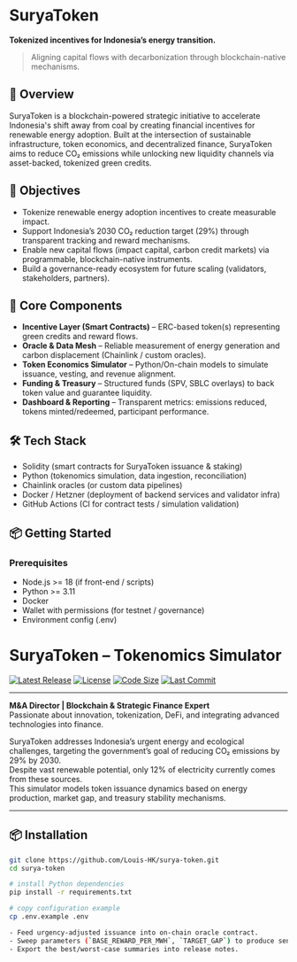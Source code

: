# SuryaToken  
**Tokenized incentives for Indonesia’s energy transition.**  
> Aligning capital flows with decarbonization through blockchain-native mechanisms.

## 🚀 Overview  
SuryaToken is a blockchain-powered strategic initiative to accelerate Indonesia's shift away from coal by creating financial incentives for renewable energy adoption. Built at the intersection of sustainable infrastructure, token economics, and decentralized finance, SuryaToken aims to reduce CO₂ emissions while unlocking new liquidity channels via asset-backed, tokenized green credits.

## 🎯 Objectives
- Tokenize renewable energy adoption incentives to create measurable impact.  
- Support Indonesia’s 2030 CO₂ reduction target (29%) through transparent tracking and reward mechanisms.  
- Enable new capital flows (impact capital, carbon credit markets) via programmable, blockchain-native instruments.  
- Build a governance-ready ecosystem for future scaling (validators, stakeholders, partners).

## 🧩 Core Components
- **Incentive Layer (Smart Contracts)** – ERC-based token(s) representing green credits and reward flows.  
- **Oracle & Data Mesh** – Reliable measurement of energy generation and carbon displacement (Chainlink / custom oracles).  
- **Token Economics Simulator** – Python/On-chain models to simulate issuance, vesting, and revenue alignment.  
- **Funding & Treasury** – Structured funds (SPV, SBLC overlays) to back token value and guarantee liquidity.  
- **Dashboard & Reporting** – Transparent metrics: emissions reduced, tokens minted/redeemed, participant performance.

## 🛠️ Tech Stack
- Solidity (smart contracts for SuryaToken issuance & staking)  
- Python (tokenomics simulation, data ingestion, reconciliation)  
- Chainlink oracles (or custom data pipelines)  
- Docker / Hetzner (deployment of backend services and validator infra)  
- GitHub Actions (CI for contract tests / simulation validation)  

## 📦 Getting Started

### Prerequisites
- Node.js >= 18 (if front-end / scripts)  
- Python >= 3.11  
- Docker  
- Wallet with permissions (for testnet / governance)  
- Environment config (.env)


# SuryaToken – Tokenomics Simulator

[![Latest Release](https://img.shields.io/github/v/release/Louis-HK/surya-token?style=for-the-badge&color=blue)](https://github.com/Louis-HK/surya-token/releases)
[![License](https://img.shields.io/github/license/Louis-HK/surya-token?style=for-the-badge&color=green)](LICENSE)
[![Code Size](https://img.shields.io/github/languages/code-size/Louis-HK/surya-token?style=for-the-badge&color=purple)](https://github.com/Louis-HK/surya-token)
[![Last Commit](https://img.shields.io/github/last-commit/Louis-HK/surya-token?style=for-the-badge&color=orange)](https://github.com/Louis-HK/surya-token/commits/main)

---

**M&A Director | Blockchain & Strategic Finance Expert**  
Passionate about innovation, tokenization, DeFi, and integrating advanced technologies into finance.

SuryaToken addresses Indonesia’s urgent energy and ecological challenges, targeting the government’s goal of reducing CO₂ emissions by 29% by 2030.  
Despite vast renewable potential, only 12% of electricity currently comes from these sources.  
This simulator models token issuance dynamics based on energy production, market gap, and treasury stability mechanisms.

---

## 📦 Installation

```bash
git clone https://github.com/Louis-HK/surya-token.git
cd surya-token

# install Python dependencies
pip install -r requirements.txt

# copy configuration example
cp .env.example .env

- Feed urgency-adjusted issuance into on-chain oracle contract.  
- Sweep parameters (`BASE_REWARD_PER_MWH`, `TARGET_GAP`) to produce sensitivity report.  
- Export the best/worst-case summaries into release notes.

